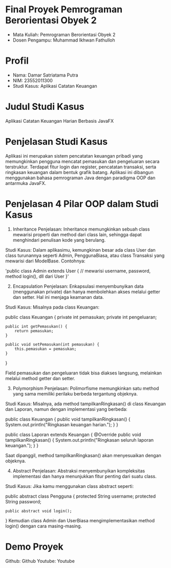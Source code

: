 # Final Proyek Pemrograman Berorientasi Obyek 2
- Mata Kuliah: Pemrograman Berorientasi Obyek 2
- Dosen Pengampu: Muhammad Ikhwan Fathulloh
  
# Profil
- Nama: Damar Satriatama Putra
- NIM: 23552011300
- Studi Kasus: Aplikasi Catatan Keuangan

# Judul Studi Kasus
Aplikasi Catatan Keuangan Harian Berbasis JavaFX

# Penjelasan Studi Kasus
Aplikasi ini merupakan sistem pencatatan keuangan pribadi yang memungkinkan pengguna mencatat pemasukan dan pengeluaran secara terstruktur. Terdapat fitur login dan register, pencatatan transaksi, serta ringkasan keuangan dalam bentuk grafik batang. Aplikasi ini dibangun menggunakan bahasa pemrograman Java dengan paradigma OOP dan antarmuka JavaFX.

# Penjelasan 4 Pilar OOP dalam Studi Kasus
1. Inheritance
Penjelasan:
Inheritance memungkinkan sebuah class mewarisi properti dan method dari class lain, sehingga dapat menghindari penulisan kode yang berulang.

Studi Kasus:
Dalam aplikasimu, kemungkinan besar ada class User dan class turunannya seperti Admin, PenggunaBiasa, atau class Transaksi yang mewarisi dari ModelBase. Contohnya:

'public class Admin extends User {
    // mewarisi username, password, method login(), dll dari User
}'

2. Encapsulation
Penjelasan:
Enkapsulasi menyembunyikan data (menggunakan private) dan hanya membolehkan akses melalui getter dan setter. Hal ini menjaga keamanan data.

Studi Kasus:
Misalnya pada class Keuangan:

public class Keuangan {
    private int pemasukan;
    private int pengeluaran;

    public int getPemasukan() {
        return pemasukan;
    }

    public void setPemasukan(int pemasukan) {
        this.pemasukan = pemasukan;
    }
}

Field pemasukan dan pengeluaran tidak bisa diakses langsung, melainkan melalui method getter dan setter.

3. Polymorphism
Penjelasan:
Polimorfisme memungkinkan satu method yang sama memiliki perilaku berbeda tergantung objeknya.

Studi Kasus:
Misalnya, ada method tampilkanRingkasan() di class Keuangan dan Laporan, namun dengan implementasi yang berbeda:

public class Keuangan {
    public void tampilkanRingkasan() {
        System.out.println("Ringkasan keuangan harian.");
    }
}

public class Laporan extends Keuangan {
    @Override
    public void tampilkanRingkasan() {
        System.out.println("Ringkasan seluruh laporan keuangan.");
    }
}

Saat dipanggil, method tampilkanRingkasan() akan menyesuaikan dengan objeknya.

4. Abstract
Penjelasan:
Abstraksi menyembunyikan kompleksitas implementasi dan hanya menunjukkan fitur penting dari suatu class.

Studi Kasus:
Jika kamu menggunakan class abstract seperti:

public abstract class Pengguna {
    protected String username;
    protected String password;

    public abstract void login();
}
Kemudian class Admin dan UserBiasa mengimplementasikan method login() dengan cara masing-masing.

# Demo Proyek
Github: Github
Youtube: Youtube
